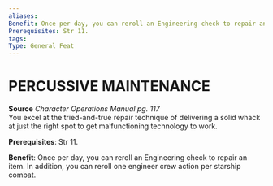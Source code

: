 ```yaml
---
aliases: 
Benefit: Once per day, you can reroll an Engineering check to repair an item. In addition, you can reroll one engineer crew action per starship combat.
Prerequisites: Str 11.
tags: 
Type: General Feat
---
```

# PERCUSSIVE MAINTENANCE
**Source** _Character Operations Manual pg. 117_  
You excel at the tried-and-true repair technique of delivering a solid whack at just the right spot to get malfunctioning technology to work.

**Prerequisites**: Str 11.

**Benefit**: Once per day, you can reroll an Engineering check to repair an item. In addition, you can reroll one engineer crew action per starship combat.

